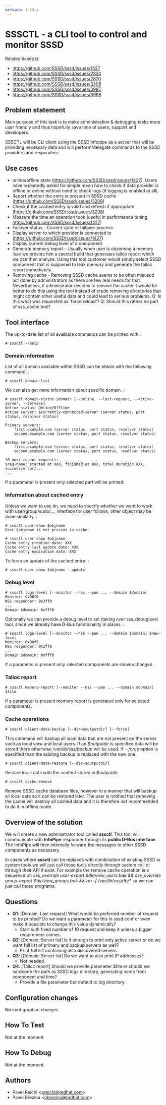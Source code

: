 ```yaml
---
version: 1.14.x
---
```


# SSSCTL - a CLI tool to control and monitor SSSD

Related ticket(s):

  - <https://github.com/SSSD/sssd/issues/1427>
  - <https://github.com/SSSD/sssd/issues/2830>
  - <https://github.com/SSSD/sssd/issues/2870>
  - <https://github.com/SSSD/sssd/issues/3208>
  - <https://github.com/SSSD/sssd/issues/3995>
  - <https://github.com/SSSD/sssd/issues/3998>

## Problem statement

Main purpose of this task is to make administration & debugging tasks more user friendly and thus hopefully save time of users, support and developers.

SSSCTL will be CLI client using the SSSD infopipe as a server that will be providing necessary data and will perform/delegate commands to the SSSD providers and responders.

## Use cases

  - online/offline state (<https://github.com/SSSD/sssd/issues/1427>). Users have repeatedly asked for simple mean how to check if data provider is offline or online without need to check logs (if logging is enabled at all).
  - Report whether the entry is present in SSSD cache (<https://github.com/SSSD/sssd/issues/3208>)
  - Check if the cached entry is valid and refresh if appropriate (<https://github.com/SSSD/sssd/issues/3208>)
  - Measure the time an operation took (useful in performance tuning, <https://github.com/SSSD/sssd/issues/1427>)
  - Failover status - Current state of failover process
  - Display server to which provider is connected to (<https://github.com/SSSD/sssd/issues/1427>)
  - Display current debug level of a component
  - Generate memory report - Usually when user is observing a memory leak we provide him a special build that generates talloc report which we can then analyze. Using this tool customer would simply select SSSD component that is supposed to leak memory and generate the talloc report immediately.
  - Removing cache - Removing SSSD cache seems to be often misused act done by administrators as there are few real needs for that. Nevertheless, if administrator decides to remove the cache it would be better to do this using the tool instead of crude removing directories that might contain other useful data and could lead to serious problems. Q: Is this what was requested as 'force reload'? Q: Should this rather be part of sss_cache tool?

## Tool interface

The up-to-date list of all available commands can be printed with :

    # sssctl --help

### Domain information

List of all domain available within SSSD can be obtain with the following command. :

    # sssctl domain-list

We can also get more information about specific domain. :

    # sssctl domain-status $domain [--online, --last-request, --active-server, --servers]
    Online status: Online/Offline
    Active server: $currently-connected-server (server status, port status, resolver status)
    
    Primary servers:
        first.example.com (server status, port status, resolver status)
        second.example.com (server status, port status, resolver status)
    
    Backup servers:
        first.example.com (server status, port status, resolver status)
        second.example.com (server status, port status, resolver status)
    
    10 most recent requests:
    $req-name: started at XXX, finished at XXX, total duration XXX, success/error/...
    ...

If a parameter is present only selected part will be printed.

### Information about cached entry

Unless we want to use dn, we need to specify whether we want to work with user/group/sudo/..., interface for user follows, other object may be done similarly. :

    # sssctl user-show $objname
    User $objname is not present in cache.
    
    # sssctl user-show $objname
    Cache entry creation date: XXX
    Cache entry last update date: XXX
    Cache entry expiration date: XXX

To force an update of the cached entry: :

    # sssctl user-show $objname --update

### Debug level

    # sssctl logs-level [--monitor --nss --pam ... --domain $domain]
    Monitor: 0x00f0
    NSS responder: 0x3ff0
    ...
    Domain $domain: 0xfff0

Optionally we can provide a debug level to set (taking over sss_debuglevel tool, since we already have D-Bus functionality in place). :

    # sssctl logs-level [--monitor --nss --pam ... --domain $domain] $new-level
    Monitor: 0x00f0
    NSS responder: 0x3ff0
    ...
    Domain $domain: 0xfff0

If a parameter is present only selected components are shown/changed.

### Talloc report

    # sssctl memory-report [--monitor --nss --pam ... --domain $domain] $file

If a parameter is present memory report is generated only for selected components.

### Cache operations

    # sssctl client-data-backup [--dir=$outputdir] [--force]

This command will backup all local data that are not present on the server such as local view and local users. If an *$outputdir* is specified data will be stored there otherwise */var/lib/sss/backup* will be used. If *--force* option is specified than the existing backup is replaced with the new one.

    # sssctl client-data-restore [--dir=$outputdir]

Restore local data with the content stored in *$outputdir*.

    # sssctl cache-remove

Remove SSSD cache database files, however in a manner that will backup all local data so it can be restored later. The user is notified that removing the cache will destroy all cached data and it is therefore not recommended to do it in offline mode.

## Overview of the solution

We will create a new administrator tool called **sssctl**. This tool will communicate with **InfoPipe** responder through its **public D-Bus interface**. The InfoPipe will then internally forward the messages to other SSSD components as necessary.

In cases where **sssctl** can be replaces with combination of existing SSSD or system tools we will just call those tools directly through system call or through their API if exist. For example the remove cache operation is a sequence of: *sss_override user-export $dir/view_users.bak && sss_override group-export $dir/view_groups.bak && rm -f /var/lib/sss/db/\** so we can just call those programs.

## Questions

  - **Q1**: [Domain; Last request] What would be preferred number of request to be printed? Do we want a parameter for this in sssd.conf or even make it possible to change this value dynamically?
    - Start with fixed number of 10 request and keep it unless a bigger requirement comes.
  - **Q2**: [Domain; Server list] Is it enough to print only active server or do we want full list of primary and backup servers as well?
    - Print full list containing also discovered servers.
  - **Q3**: [Domain; Server list] Do we want to also print IP addresses?
    - Not needed.
  - **Q4**: [Talloc report] Should we provide parameter $file or should we hardcode the path as SSSD logs directory, generating name from component and time?
    - Provide a file parameter but default to log directory.

## Configuration changes

No configuration changes.

## How To Test

Not at the moment.

## How To Debug

Not at the moment.

## Authors

* Pavel Reichl \<preichl@redhat.com\>
* Pavel Březina \<pbrezina@redhat.com\>

